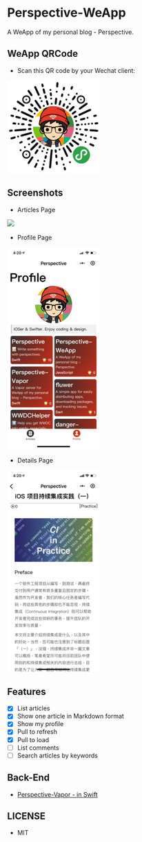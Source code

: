# Perspective-WeApp

A WeApp of my personal blog - Perspective.

## WeApp QRCode

- Scan this QR code by your Wechat client:

<img src="img/weapp_code.jpg" width="215">

## Screenshots

- Articles Page

<img src="img/articles.PNG" width="215">

- Profile Page

<img src="img/profile.PNG" width="215">

- Details Page

<img src="img/details.PNG" width="215">

## Features

- [x] List articles
- [x] Show one article in Markdown format
- [x] Show my profile
- [x] Pull to refresh
- [x] Pull to load
- [ ] List comments
- [ ] Search articles by keywords

## Back-End

- [Perspective-Vapor - in Swift](https://github.com/kingcos/Perspective-Vapor)

## LICENSE

- MIT
